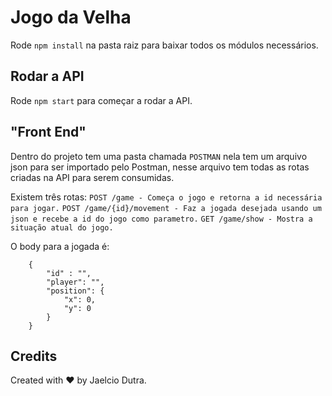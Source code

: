 # Jogo da Velha

Rode `npm install` na pasta raiz para baixar todos os módulos necessários.

## Rodar a API

Rode `npm start` para começar a rodar a API.

## "Front End"

Dentro do projeto tem uma pasta chamada `POSTMAN` nela tem um arquivo json para ser importado pelo Postman, nesse arquivo tem todas as rotas criadas na API para serem consumidas.

Existem três rotas:
 `POST /game - Começa o jogo e retorna a id necessária para jogar.`
 `POST /game/{id}/movement - Faz a jogada desejada usando um json e recebe a id do jogo como parametro.`
 `GET /game/show - Mostra a situação atual do jogo.`

O body para a jogada é:
```
    {
        "id" : "",
        "player": "",
        "position": {
            "x": 0,
            "y": 0
        }
    }
```

## Credits

Created with :heart: by Jaelcio Dutra.
